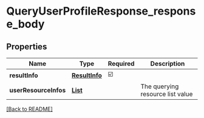 # QueryUserProfileResponse_response_body
## Properties

| Name | Type | Required | Description |
| ------------- | ------------- | ------------- | ------------- |
| **resultInfo** | [**ResultInfo**](ResultInfo.md) | ☑️ |  |
| **userResourceInfos** | [**List**](UserResourceInfo.md) |  | The querying resource list value |

[[Back to README]](../../../../README.md)
